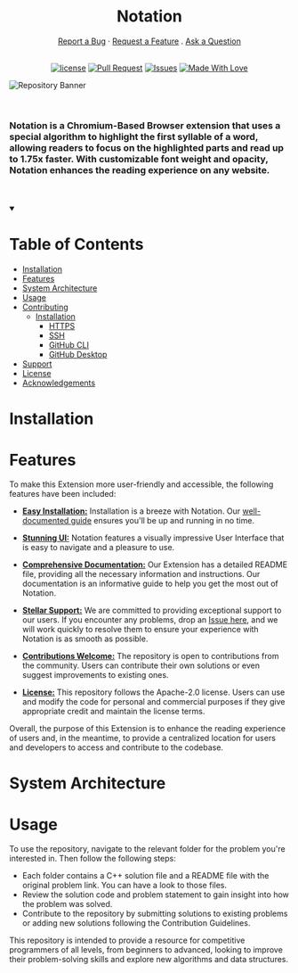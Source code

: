 <h1 align="center">
  Notation
</h1>

<div align="center">
  <a href="https://github.com/numanzamandipuu/Notation/issues/new?assignees=&labels=bug&template=01_BUG_REPORT.md&title=bug%3A+">Report a Bug</a>
  ·
  <a href="https://github.com/numanzamandipuu/Notation/issues/new?assignees=&labels=enhancement&template=02_FEATURE_REQUEST.md&title=feat%3A+">Request a Feature</a>
  .
  <a href="https://github.com/numanzamandipuu/Notation/discussions">Ask a Question</a>
</div>


<div align="center">
  <br>
  
  [![license](https://img.shields.io/badge/License-%20Apache--2.0-%230018cf)](LICENSE)
  [![Pull Request](https://img.shields.io/badge/Pull%20Requests-Welcome-%2300910c)](https://github.com/numanzamandipuu/Notation/pulls)
  [![Issues](https://img.shields.io/badge/Issues-Welcome-%23570091)](https://github.com/numanzamandipuu/Notation/issues)
  [![Made With Love](https://img.shields.io/badge/Made%20With-Love-%23ff003c)](https://github.com/numanzamandipuu/)

</div>

![Repository Banner](https://user-images.githubusercontent.com/72611571/233857358-53d9dc13-0b11-4685-99a4-9a41afd2b9ea.png)

<br>

### Notation is a Chromium-Based Browser extension that uses a special algorithm to highlight the first syllable of a word, allowing readers to focus on the highlighted parts and read up to 1.75x faster. With customizable font weight and opacity, Notation enhances the reading experience on any website.

<br>
<br>


<details open="open">

  <summary>
    <h1>Table of Contents</h1>
  </summary>

  - [Installation](#installation)
  - [Features](#features)
  - [System Architecture](#system-architecture)
  - [Usage](#usage)
  - [Contributing](#contributing)
    - [Installation](#installation)
      - [HTTPS](#https)
      - [SSH](#ssh)
      - [GitHub CLI](#github-cli)
      - [GitHub Desktop](#github-desktop)
  - [Support](#support)
  - [License](#license)
  - [Acknowledgements](#acknowledgements)

</details>


# Installation



# Features

To make this Extension more user-friendly and accessible, the following features have been included:

 -  [**Easy Installation:**](#installation) Installation is a breeze with Notation. Our [well-documented guide](#installation) ensures you'll be up and running in no time.
    
 -  [**Stunning UI:**](https://github.com/numanzamandipuu/Notation/tree/main/src/popup) Notation features a visually impressive User Interface that is easy to navigate and a pleasure to use.
    
 -  [**Comprehensive Documentation:**](https://github.com/numanzamandipuu/Notation#readme) Our Extension has a detailed README file, providing all the necessary information and instructions. Our documentation is an informative guide to help you get the most out of Notation. 
    
 -  [**Stellar Support:**](https://github.com/numanzamandipuu/Notation/issues) We are committed to providing exceptional support to our users. If you encounter any problems, drop an [Issue here](https://github.com/numanzamandipuu/Notation/issues), and we will work quickly to resolve them to ensure your experience with Notation is as smooth as possible.
    
 -  [**Contributions Welcome:**](https://github.com/numanzamandipuu/Notation/pulls)  The repository is open to contributions from the community. Users can contribute their own solutions or even suggest improvements to existing ones.
    
 -  [**License:**](LICENSE) This repository follows the Apache-2.0 license. Users can use and modify the code for personal and commercial purposes if they give appropriate credit and maintain the license terms.

Overall, the purpose of this Extension is to enhance the reading experience of users and, in the meantime, to provide a centralized location for users and developers to access and contribute to the codebase.



# System Architecture


# Usage

To use the repository, navigate to the relevant folder for the problem you're interested in. Then follow the following steps:

- Each folder contains a C++ solution file and a README file with the original problem link. You can have a look to those files.
- Review the solution code and problem statement to gain insight into how the problem was solved.
- Contribute to the repository by submitting solutions to existing problems or adding new solutions following the Contribution Guidelines.

This repository is intended to provide a resource for competitive programmers of all levels, from beginners to advanced, looking to improve their problem-solving skills and explore new algorithms and data structures.






















